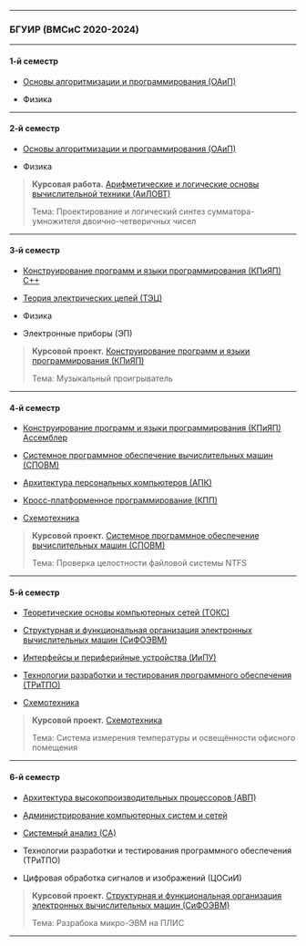 **********
### БГУИР (ВМСиС 2020-2024) 
***********
#### 1-й семестр
- [Основы алгоритмизации и программирования (ОАиП)](https://github.com/Lipki3/OAIP)

- <font color="#red">Физика</font> 
----------
#### 2-й семестр
- [Основы алгоритмизации и программирования (ОАиП)](https://github.com/Lipki3/OAIP)
 
- Физика 

> **Курсовая работа.**
>  [Арифметические и логические основы вычислительной техники (АиЛОВТ)](https://github.com/Lipki3/AILOVT)
> 
> Тема: Проектирование и логический синтез сумматора-умножителя двоично-четверичных чисел
------------
#### 3-й семестр
- [Конструирование программ и языки программирования (КПиЯП) С++](https://github.com/Lipki3/KPIYAP-CPP)

- [Теория электрических цепей (ТЭЦ)](https://github.com/Lipki3/TEC)

- Физика 

- Электронные приборы (ЭП)

> **Курсовой проект.**
>  [Конструирование программ и языки программирования (КПиЯП)](https://github.com/Lipki3/MP3-Player)
> 
> Тема: Музыкальный проигрыватель
---------------
#### 4-й семестр
- [Конструирование программ и языки программирования (КПиЯП) Ассемблер](https://github.com/Lipki3/KPIYAP-Assembly)

- [Системное программное обеспечение вычислительных машин (СПОВМ)](https://github.com/Lipki3/SPOVM)

- [Архитектура персональных компьютеров (АПК)](https://github.com/Lipki3/APK)

- [Кросс-платформенное программирование (КПП)](https://github.com/Lipki3/KPP)

- [Схемотехника](https://github.com/Lipki3/SchemT)

> **Курсовой проект.**
>  [Системное программное обеспечение вычислительных машин (СПОВМ)](https://github.com/Lipki3/SPOVM)
> 
> Тема: Проверка целостности файловой системы NTFS 
------------------
#### 5-й семестр
- [Теоретические основы компьютерных сетей (ТОКС)](https://github.com/Lipki3/TOKS)

- [Структурная и функциональная организация электронных вычислительных машин (СиФОЭВМ)](https://github.com/Lipki3/SIFO)

- [Интерфейсы и периферийные устройства (ИиПУ)](https://github.com/Lipki3/IIPU)

- [Технологии разработки и тестирования программного обеспечения (ТРиТПО)](https://github.com/Lipki3/TRITPO-LAB2-6)

- [Схемотехника](https://github.com/Lipki3/SchemT)

> **Курсовой проект.** 
>  [Схемотехника](https://github.com/Lipki3/Temperature-Luminocity_Controller)
> 
> Тема: Система измерения температуры и освещённости офисного помещения
--------------
#### 6-й семестр
- [Архитектура высокопроизводительных процессоров (АВП)](https://github.com/Lipki3/AVP)

- [Администрирование компьютерных систем и сетей](https://github.com/Lipki3/AKSIS)

- [Системный анализ (СА)](https://github.com/Lipki3/SA)

- Технологии разработки и тестирования программного обеспечения (ТРиТПО)

- Цифровая обработка сигналов и изображений (ЦОСиИ)

> **Курсовой проект.**
>  [Структурная и функциональная организация электронных вычислительных машин (СиФОЭВМ)](https://github.com/Lipki3/SiFO-CP)
> 
> Тема: Разрабока микро-ЭВМ на ПЛИС
---------------
